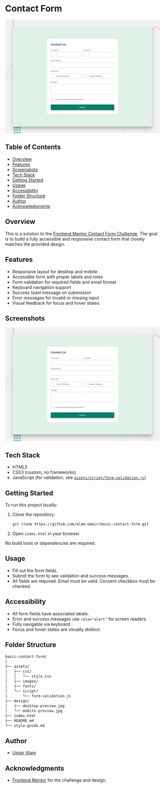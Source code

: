 # Contact Form

![Design preview for the Contact form coding challenge](./design/desktop-preview.jpg)

## Table of Contents

- [Overview](#overview)
- [Features](#features)
- [Screenshots](#screenshots)
- [Tech Stack](#tech-stack)
- [Getting Started](#getting-started)
- [Usage](#usage)
- [Accessibility](#accessibility)
- [Folder Structure](#folder-structure)
- [Author](#author)
- [Acknowledgments](#acknowledgments)

## Overview

This is a solution to the [Frontend Mentor Contact Form Challenge](https://www.frontendmentor.io/challenges/contact-form--5v6JQb). The goal is to build a fully accessible and responsive contact form that closely matches the provided design.

## Features

- Responsive layout for desktop and mobile
- Accessible form with proper labels and roles
- Form validation for required fields and email format
- Keyboard navigation support
- Success toast message on submission
- Error messages for invalid or missing input
- Visual feedback for focus and hover states

## Screenshots

<!-- Add your screenshots here -->

![Desktop Screenshot](./design/desktop-preview.jpg)

<!-- ![Mobile Screenshot](./design/mobile-preview.jpg) -->

## Tech Stack

- HTML5
- CSS3 (custom, no frameworks)
- JavaScript (for validation, see [`assets/script/form-validation.js`](assets/script/form-validation.js))

## Getting Started

To run this project locally:

1. Clone the repository:
   ```sh
   git clone https://github.com/alam-umair/basic-contact-form.git
   ```
2. Open `index.html` in your browser.

No build tools or dependencies are required.

## Usage

- Fill out the form fields.
- Submit the form to see validation and success messages.
- All fields are required. Email must be valid. Consent checkbox must be checked.

## Accessibility

- All form fields have associated labels.
- Error and success messages use `role="alert"` for screen readers.
- Fully navigable via keyboard.
- Focus and hover states are visually distinct.

## Folder Structure

```
basic-contact-form/
│
├── assets/
│   ├── css/
│   │   └── style.css
│   ├── images/
│   ├── fonts/
│   └── script/
│       └── form-validation.js
├── design/
│   ├── desktop-preview.jpg
│   └── mobile-preview.jpg
├── index.html
├── README.md
└── style-guide.md
```

## Author

- [Umair Alam](https://github.com/alam-umair)

## Acknowledgments

- [Frontend Mentor](https://www.frontendmentor.io) for the challenge and design.
